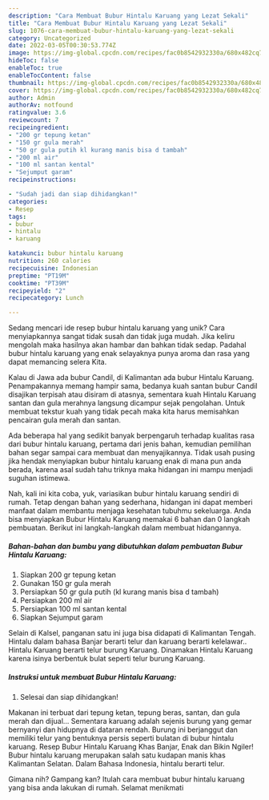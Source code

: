 ```yaml
---
description: "Cara Membuat Bubur Hintalu Karuang yang Lezat Sekali"
title: "Cara Membuat Bubur Hintalu Karuang yang Lezat Sekali"
slug: 1076-cara-membuat-bubur-hintalu-karuang-yang-lezat-sekali
category: Uncategorized
date: 2022-03-05T00:30:53.774Z
image: https://img-global.cpcdn.com/recipes/fac0b8542932330a/680x482cq70/bubur-hintalu-karuang-foto-resep-utama.jpg
hideToc: false
enableToc: true
enableTocContent: false
thumbnail: https://img-global.cpcdn.com/recipes/fac0b8542932330a/680x482cq70/bubur-hintalu-karuang-foto-resep-utama.jpg
cover: https://img-global.cpcdn.com/recipes/fac0b8542932330a/680x482cq70/bubur-hintalu-karuang-foto-resep-utama.jpg
author: Admin
authorAv: notfound
ratingvalue: 3.6
reviewcount: 7
recipeingredient:
- "200 gr tepung ketan"
- "150 gr gula merah"
- "50 gr gula putih kl kurang manis bisa d tambah"
- "200 ml air"
- "100 ml santan kental"
- "Sejumput garam"
recipeinstructions:

- "Sudah jadi dan siap dihidangkan!"
categories:
- Resep
tags:
- bubur
- hintalu
- karuang

katakunci: bubur hintalu karuang 
nutrition: 260 calories
recipecuisine: Indonesian
preptime: "PT19M"
cooktime: "PT39M"
recipeyield: "2"
recipecategory: Lunch

---
```





Sedang mencari ide resep bubur hintalu karuang yang unik? Cara menyiapkannya sangat tidak susah dan tidak juga mudah. Jika keliru mengolah maka hasilnya akan hambar dan bahkan tidak sedap. Padahal bubur hintalu karuang yang enak selayaknya punya aroma dan rasa yang dapat memancing selera Kita.





Kalau di Jawa ada bubur Candil, di Kalimantan ada bubur Hintalu Karuang. Penampakannya memang hampir sama, bedanya kuah santan bubur Candil disajikan terpisah atau disiram di atasnya, sementara kuah Hintalu Karuang santan dan gula merahnya langsung dicampur sejak pengolahan. Untuk membuat tekstur kuah yang tidak pecah maka kita harus memisahkan pencairan gula merah dan santan.

Ada beberapa hal yang sedikit banyak berpengaruh terhadap kualitas rasa dari bubur hintalu karuang, pertama dari jenis bahan, kemudian pemilihan bahan segar sampai cara membuat dan menyajikannya. Tidak usah pusing jika hendak menyiapkan bubur hintalu karuang enak di mana pun anda berada, karena asal sudah tahu triknya maka hidangan ini mampu menjadi suguhan istimewa.






Nah, kali ini kita coba, yuk, variasikan bubur hintalu karuang sendiri di rumah. Tetap dengan bahan yang sederhana, hidangan ini dapat memberi manfaat dalam membantu menjaga kesehatan tubuhmu sekeluarga. Anda bisa menyiapkan Bubur Hintalu Karuang memakai 6 bahan dan 0 langkah pembuatan. Berikut ini langkah-langkah dalam membuat hidangannya.

<!--inarticleads1-->

##### Bahan-bahan dan bumbu yang dibutuhkan dalam pembuatan Bubur Hintalu Karuang:

1. Siapkan 200 gr tepung ketan
1. Gunakan 150 gr gula merah
1. Persiapkan 50 gr gula putih (kl kurang manis bisa d tambah)
1. Persiapkan 200 ml air
1. Persiapkan 100 ml santan kental
1. Siapkan Sejumput garam


Selain di Kalsel, panganan satu ini juga bisa didapati di Kalimantan Tengah. Hintalu dalam bahasa Banjar berarti telur dan karuang berarti kelelawar.. Hintalu Karuang berarti telur burung Karuang. Dinamakan Hintalu Karuang karena isinya berbentuk bulat seperti telur burung Karuang. 

<!--inarticleads2-->

##### Instruksi untuk membuat Bubur Hintalu Karuang:


1. Selesai dan siap dihidangkan!

Makanan ini terbuat dari tepung ketan, tepung beras, santan, dan gula merah dan dijual… Sementara karuang adalah sejenis burung yang gemar bernyanyi dan hidupnya di dataran rendah. Burung ini berjanggut dan memiliki telur yang bentuknya persis seperti bulatan di bubur hintalu karuang. Resep Bubur Hintalu Karuang Khas Banjar, Enak dan Bikin Ngiler! Bubur hintalu karuang merupakan salah satu kudapan manis khas Kalimantan Selatan. Dalam Bahasa Indonesia, hintalu berarti telur. 

Gimana nih? Gampang kan? Itulah cara membuat bubur hintalu karuang yang bisa anda lakukan di rumah. Selamat menikmati
